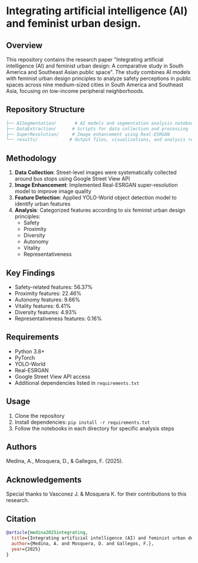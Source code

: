 # Integrating artificial intelligence (AI) and feminist urban design.

## Overview
This repository contains the research paper "Integrating artificial intelligence (AI) and feminist urban design: A comparative study in South America and Southeast Asian public space". The study combines AI models with feminist urban design principles to analyze safety perceptions in public spaces across nine medium-sized cities in South America and Southeast Asia, focusing on low-income peripheral neighborhoods.

## Repository Structure
```bibtex
├── AISegmentation/       # AI models and segmentation analysis notebooks
├── DataExtraction/      # Scripts for data collection and processing
├── SuperResolution/     # Image enhancement using Real-ESRGAN
└── results/            # Output files, visualizations, and analysis results
```

## Methodology
1. **Data Collection**: Street-level images were systematically collected around bus stops using Google Street View API
2. **Image Enhancement**: Implemented Real-ESRGAN super-resolution model to improve image quality
3. **Feature Detection**: Applied YOLO-World object detection model to identify urban features
4. **Analysis**: Categorized features according to six feminist urban design principles:
   - Safety
   - Proximity
   - Diversity
   - Autonomy
   - Vitality
   - Representativeness

## Key Findings
- Safety-related features: 56.37%
- Proximity features: 22.46%
- Autonomy features: 9.66%
- Vitality features: 6.41%
- Diversity features: 4.93%
- Representativeness features: 0.16%

## Requirements
- Python 3.8+
- PyTorch
- YOLO-World
- Real-ESRGAN
- Google Street View API access
- Additional dependencies listed in `requirements.txt`

## Usage
1. Clone the repository
2. Install dependencies: `pip install -r requirements.txt`
3. Follow the notebooks in each directory for specific analysis steps

## Authors
Medina, A., Mosquera, D., & Gallegos, F. (2025).

## Acknowledgements
Special thanks to Vasconez J. & Mosquera K. for their contributions to this research.

## Citation
```bibtex
@article{medina2025integrating,
  title={Integrating artificial intelligence (AI) and feminist urban design: A comparative study in South America and Southeast Asian public space},
  author={Medina, A. and Mosquera, D. and Gallegos, F.},
  year={2025}
}
